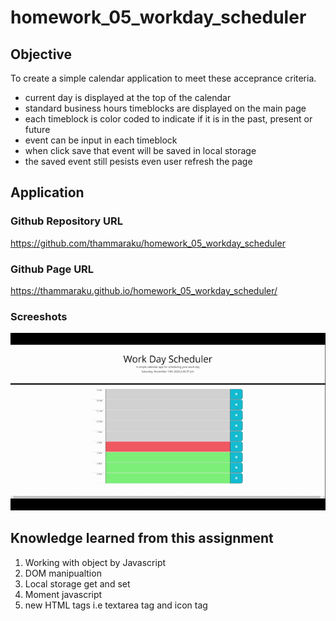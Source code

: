 # homework_05_workday_scheduler

## Objective
To create a simple calendar application to meet these acceprance criteria.

- current day is displayed at the top of the calendar
- standard business hours timeblocks are displayed on the main page
- each timeblock is color coded to indicate if it is in the past, present or future
- event can be input in each timeblock
- when click save that event will be saved in local storage
- the saved event still pesists even user refresh the page

## Application

### Github Repository URL
https://github.com/thammaraku/homework_05_workday_scheduler

### Github Page URL
https://thammaraku.github.io/homework_05_workday_scheduler/

### Screeshots
![A user clicks on slots on the color-coded calendar and edits the events.](./assets/homework05_workday_scheduler.gif)


## Knowledge learned from this assignment
1. Working with object by Javascript
2. DOM manipualtion
3. Local storage get and set
4. Moment javascript
5. new HTML tags i.e textarea tag and icon tag